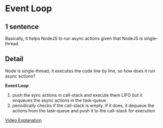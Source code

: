Event Loop
===
1 sentence
---
Basically, it helps NodeJS to run async actions given that NodeJS is single-thread

Detail
---
Node is single-thread, it executes the code line by line, so how does it run async actions? 

**Event Loop** 

1. push the sync actions in call-stack and execute them LIFO but it enqueues the async actions in the task-queue 
1. periodically checks if the call-stack is empty. if it does, it dequeue the actions from the task-queue and push it to the call-stack for execution

[Video Explanation](https://www.youtube.com/watch?v=8aGhZQkoFbQ)